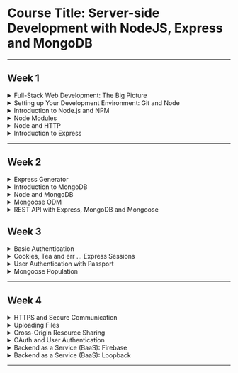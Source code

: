 # Course Title: Server-side Development with NodeJS, Express and MongoDB

<hr>

## Week 1

<Details>
<Summary>Full-Stack Web Development: The Big Picture</Summary>

- [What is a Full Stack developer?](www.laurencegellert.com/2012/08/what-is-a-full-stack-developer/)
- [Wait, Wait… What is a Full-stack Web Developer After All?](www.laurencegellert.com/2012/08/what-is-a-full-stack-developer/)
- [The Myth of the Full-stack Developer](andyshora.com/full-stack-developers.html)
- [Multi-tier Architecture](https://en.wikipedia.org/wiki/Multitier_architecture)
- [What is the 3-Tier Architecture?](http://www.tonymarston.net/php-mysql/3-tier-architecture.html)

</Details>

<Details>
<Summary>Setting up Your Development Environment: Git and Node</Summary>

- Git site http://git-scm.com
- [Installing Git](https://git-scm.com/book/en/v2/Getting-Started-Installing-Git) chapter from Pro Git
- [Git reference manual](https://git-scm.com/docs)
- Quick reference guides:[ Visual Git Cheat Sheet](http://ndpsoftware.com/git-cheatsheet.html)(SVG | PNG)
- [Atlassian comprehensive Git tutorial](http://ndpsoftware.com/git-cheatsheet.html)

- [lite-server](https://github.com/johnpapa/lite-server)

</Details>

<Details>
<Summary>Introduction to Node.js and NPM</Summary>

**<p align="center">Node and NPM</p>**

- [Nodejs.org](https://nodejs.org)
- [Npmjs.com](https://www.npmjs.com/)
- [Node API Documentation](https://nodejs.org/api/)
- [NPM Documentation](https://docs.npmjs.com)

</Details>

<Details>
<Summary>Node Modules</Summary>

**<p align="center">Node Resources</p>**

- [Node Modules](https://nodejs.org/api/modules.html)
- [The Node.js Event Loop, Timers, and process.nextTick()](https://nodejs.org/en/docs/guides/event-loop-timers-and-nexttick/)

**<p align="center">Other Resources</p>**

- [CommonJS](www.commonjs.org)
- [CommonJS Module Format](wiki.commonjs.org/wiki/Modules/1.1.1)
- [RequireJS](requirejs.org)

</Details>

<Details>
<Summary>Node and HTTP</Summary>

**<p align="center">Node Resources</p>**

- [Node HTTP](https://nodejs.org/api/http.html)
- [Anatomy of an HTTP Transaction](https://nodejs.org/en/docs/guides/anatomy-of-an-http-transaction/)
- [fs Module](https://nodejs.org/api/fs.html)
- [path Module](https://nodejs.org/api/path.html)

**<p align="center">HTTP Resources</p>**

- [Hypertext Transfer Protocol](https://en.wikipedia.org/wiki/Hypertext_Transfer_Protocol)
- [List of HTTP Status Codes](https://en.wikipedia.org/wiki/List_of_HTTP_status_codes)
- [Postman](getpostman.com)

</Details>

<Details>
<Summary>Introduction to Express</Summary>

**<p align="center">Express Resources</p>**

- [ExpressJS](expressjs.com)
- [Connect](https://github.com/senchalabs/connect)
- [Express Wiki](https://github.com/expressjs/express/wiki)
- [morgan](https://github.com/expressjs/morgan)
- [body-parser](https://github.com/expressjs/body-parser)

**<p align="center">Other Resources</p>**

- [Understanding Express.js](evanhahn.com/understanding-express/)
- [A short guide to Connect Middleware](https://stephensugden.com/middleware_guide/)

</Details>

---

## Week 2

<Details>
<Summary>Express Generator</Summary>

**<p align="center">Express Generator Resources</p>**

- [Express](http://expressjs.com/)
- [Express Generator](http://expressjs.com/en/starter/generator.html)

</Details>

<Details>
<Summary>Introduction to MongoDB</Summary>

**<p align="center">MongoDB Resources</p>**

- [MongoDB](www.mongodb.org)
- [MongoDB documentation](docs.mongodb.org/manual/)
- [MongoDB Installation](docs.mongodb.org/manual/installation/)
- [MongoDB Installing Community Edition](https://docs.mongodb.com/manual/administration/install-community/)
- [The mongo Shell](docs.mongodb.org/manual/mongo/)

</Details>

<Details>
<Summary>Node and MongoDB</Summary>

**<p align="center">MongoDB Resources</p>**

- [MongoDB Native Driver](https://github.com/mongodb/node-mongodb-native)
- [MongoDB NodeJS Native Driver Documentation](mongodb.github.io/node-mongodb-native/)

**<p align="center">Other Resources</p>**

- [Callback Hell](callbackhell.com)
- [Bluebird](bluebirdjs.com/docs/getting-started.html)
- [Bluebird – Promises in NodeJS](https://alexperry.io/node/2015/03/25/promises-in-node.html)
- [Managing Node.js Callback Hell with Promises, Generators and Other Approaches](https://strongloop.com/strongblog/node-js-callback-hell-promises-generators/)
- [The Great Escape from Callback Hell](https://medium.com/@js_tut/the-great-escape-from-callback-hell-3006fa2c82e)

</Details>

<Details>
<Summary>Mongoose ODM</Summary>

**<p align="center">Mongoose Resources</p>**

- [Mongoose](mongoosejs.com)
- [Mongoose Documentation](https://mongoosejs.com/docs/guide.html)
- [Mongoose Schemas](https://mongoosejs.com/docs/guide.html)
- [Mongoose Models](https://mongoosejs.com/docs/models.html)
- [Mongoose Sub-documents](https://mongoosejs.com/docs/subdocs.html)
- [Mongoose-currency](https://www.npmjs.com/package/mongoose-currency)

</Details>

<Details>
<Summary>REST API with Express, MongoDB and Mongoose</Summary>

**<p align="center">Other Resources</p>**

- [Build a RESTful API Using Node and Express 4](https://scotch.io/tutorials/build-a-restful-api-using-node-and-express-4)
- [Creating RESTful APIs With NodeJS and MongoDB Tutorial (Part II)](adrianmejia.com/blog/2014/10/01/creating-a-restful-api-tutorial-with-nodejs-and-mongodb/)
- [CREATING A SIMPLE RESTFUL WEB APP WITH NODE.JS, EXPRESS, AND MONGODB](cwbuecheler.com/web/tutorials/2014/restful-web-app-node-express-mongodb/)

</Details>

## Week 3

<Details>
<Summary>Basic Authentication</Summary>

**<p align="center">Other Resources</p>**

- [Basic acccess authentication (Wikipedia)](https://en.wikipedia.org/wiki/Basic_access_authentication)
- [Basic Access Authentication](https://developer.mozilla.org/en-US/docs/Web/HTTP/Basic_access_authentication)

</Details>

<Details>
<Summary>Cookies, Tea and err ... Express Sessions</Summary>

**<p align="center">Express Resources</p>**

- [cookie-parser](https://github.com/expressjs/cookie-parser)
- [express-session](https://github.com/expressjs/session)
- [session-file-store](https://www.npmjs.com/package/session-file-store)

**<p align="center">Other Resources</p>**

- [HTTP Cookies](https://en.wikipedia.org/wiki/HTTP_cookie)
- [Sessions in Express.js](expressjs-book.com/index.html%3Fp=128.html)
- [Express Session Management](www.javabeat.net/expressjs-session-management/)

</Details>

<Details>
<Summary>User Authentication with Passport</Summary>

**<p align="center">Passport Resources</p>**

- [Passport](http://www.passportjs.org/)
- [Passport Documentation](http://www.passportjs.org/docs/)
- [Passport-local](https://github.com/jaredhanson/passport-local)
- [Passport-local-mongoose](https://github.com/saintedlama/passport-local-mongoose)
- [Passport-jwt](https://github.com/themikenicholson/passport-jwt)

**<p align="center">JSON Web Tokens Resources</p>**

- [JSON Web Tokens](https://jwt.io)
- [RFC 7519 (JSON Web Tokens)](https://tools.ietf.org/html/rfc7519)
- [jsonwebtoken (Node Module)](https://github.com/auth0/node-jsonwebtoken)

**<p align="center">Other Resources</p>**

- [User Authentication With Passport and Express 4](https://mherman.org/blog/local-authentication-with-passport-and-express-4/)
- [Authenticate a Node.js API with JSON Web Tokens](https://scotch.io/tutorials/authenticate-a-node-es6-api-with-json-web-tokens)
- [Using JSON Web Tokens with Node.js](https://www.sitepoint.com/using-json-web-tokens-node-js/)
- [Token Based Authentication for Single Page Apps (SPAs)](https://stormpath.com/blog/token-auth-spa/)
- [The Ins and Outs of Token Based Authentication](https://scotch.io/tutorials/the-ins-and-outs-of-token-based-authentication)
- [The Anatomy of a JSON Web Token](https://scotch.io/tutorials/the-anatomy-of-a-json-web-token)
- [Your Node.js authentication tutorial is (probably) wrong](https://hackernoon.com/your-node-js-authentication-tutorial-is-wrong-f1a3bf831a46)
- [Express, Passport and JSON Web Token (jwt) Authentication for Beginners](https://jonathanmh.com/express-passport-json-web-token-jwt-authentication-beginners/)

</Details>

<Details>
<Summary>Mongoose Population</Summary>

**<p align="center">Mongoose Resources</p>**

- [Mongoose Population](https://mongoosejs.com/docs/populate.html)

**<p align="center">Other Resources</p>**

- [Mongoose: Referencing schema in properties or arrays](https://alexanderzeitler.com/articles/mongoose-referencing-schema-in-properties-and-arrays/)

</Details>

---

## Week 4

<Details>
<Summary>HTTPS and Secure Communication</Summary>

**<p align="center">HTTPS</p>**

- [HTTPS (Wikipedia)](https://en.wikipedia.org/wiki/HTTPS)
- [Public Key Cryptography](https://en.wikipedia.org/wiki/Public-key_cryptography)
- [Transport Layer Security](https://en.wikipedia.org/wiki/Transport_Layer_Security)

**<p align="center">Node's HTTPS Server</p>**

- [Node HTTPS Server](https://nodejs.org/api/https.html)

**<p align="center">Book</p>**

- [Kurose, James F., and Keith W. Ross. Computer networking: a top-down approach. Pearson, 2017, ISBN-10: 0134522206 • ISBN-13: 9780134522203.](www.pearsonhighered.com/educator/product/Computer-Networking-A-Top-Down-Approach-Plus-Modified-MasteringEngineering-with-Pearson-eText-Access-Card-Package-7E/9780134522203.page)

**<p align="center">Other Resources</p>**

- [Howto: Make Your Own Cert With OpenSSL on Windows](blog.didierstevens.com/2015/03/30/howto-make-your-own-cert-with-openssl-on-windows/)
- [OpenSSL for Windows](https://wiki.openssl.org/index.php/Binaries)
- [How to Use SSL/TLS with Node.js](www.sitepoint.com/how-to-use-ssltls-with-node-js/)
- [How does HTTPS actually work?](robertheaton.com/2014/03/27/how-does-https-actually-work/)

</Details>

<Details>
<Summary>Uploading Files</Summary>

**<p align="center">Node Resources</p>**

- [Multer](https://github.com/expressjs/multer)

**<p align="center">Other Resources</p>**

- [Form-based File Upload in HTML (IETF RFC 1867)](https://tools.ietf.org/html/rfc1867)
- [HTML5 A vocabulary and associated APIs for HTML and XHTML (W3C Recommendation) (multipart/form-data)](https://www.w3.org/TR/2014/REC-html5-20141028/)
- [Returning Values from Forms: multipart/form-data (IETF RFC 7578)](https://tools.ietf.org/html/rfc7578)
- [How does HTTP file upload work? (StackOverflow)](https://stackoverflow.com/questions/8659808/how-does-http-file-upload-work)
- [Node multipart/form-data Explained](http://derpturkey.com/node-multipart-form-data-explained/)

</Details>

<Details>
<Summary>Cross-Origin Resource Sharing</Summary>

**<p align="center">CORS Resources</p>**

- [CORS NPM module](https://www.npmjs.com/package/cors)
- [Cross-origin resource sharing](https://en.wikipedia.org/wiki/Cross-origin_resource_sharing)
- [Same-origin policy](https://en.wikipedia.org/wiki/Same-origin_policy)
- [Same-origin policy (MDN)](https://developer.mozilla.org/en-US/docs/Web/Security/Same-origin_policy)
- [HTTP access control (CORS on MDN)](https://developer.mozilla.org/en-US/docs/Web/HTTP/CORS)
- [Server-Side Access Control (CORS on MDN)](https://developer.mozilla.org/en-US/docs/Web/HTTP/CORS)

**<p align="center">Other Resources</p>**

- [Using CORS in Express](https://medium.com/trisfera/using-cors-in-express-cac7e29b005b)
- [Using CORS](https://www.html5rocks.com/en/tutorials/cors/)
- [Cross-domain Ajax with Cross-Origin Resource Sharing](https://www.nczonline.net/blog/2010/05/25/cross-domain-ajax-with-cross-origin-resource-sharing/)
- [CORS In Action](https://www.nczonline.net/blog/2010/05/25/cross-domain-ajax-with-cross-origin-resource-sharing/)

</Details>

<Details>
<Summary>OAuth and User Authentication</Summary>

**<p align="center">OAuth Resources</p>**

- [OAuth 2.0](https://oauth.net/2/)
- [OAuth](https://oauth.net/)
- [OAuth (Wikipedia)](https://en.wikipedia.org/wiki/OAuth)

**<p align="center">Facebook Resources</p>**

    https://developers.facebook.com/apps/

**<p align="center">Passport Resources</p>**

- [passport-facebook-token](https://github.com/drudge/passport-facebook-token)

**<p align="center">Other Resources</p>**

- [Social Authentication With Passport.js](https://mherman.org/blog/social-authentication-with-passport-dot-js/)
- [An Introduction to OAuth 2](https://www.digitalocean.com/community/tutorials/an-introduction-to-oauth-2)
- [Understanding OAuth2](http://www.bubblecode.net/en/2016/01/22/understanding-oauth2/)
- [The OAuth Bible](http://www.oauthbible.com/)

</Details>

<Details>
<Summary>Backend as a Service (BaaS): Firebase</Summary>

**<p align="center">Firebase Resources</p>**

- [Firebase](firebase.google.com)
- [Firebase Console](https://console.firebase.google.com)
- [Firebase Documentation](https://firebase.google.com/docs/)
- [Firebase NPM module](https://www.npmjs.com/package/firebase)
- [AngularFire2 NPM Module](https://github.com/angular/angularfire2)

**<p align="center">Other Resources</p>**

- [Mobile Backend as a Service (Wikipedia)](https://en.wikipedia.org/wiki/Mobile_backend_as_a_service)
- [Backend as a Service](http://baas.apievangelist.com/)
- [Mobile Backend-as-a-Service (MBaaS) - Options and Alternatives](www.thbs.com/blog/mobile-backend-as-a-service-mbaas-options-and-alternatives)
- [MBaaS shoot-out: 5 clouds for building mobile apps](www.infoworld.com/article/2842791/application-development/mbaas-shoot-out-5-cloud-platforms-for-building-mobile-apps.html)
- [HOW TO CHOOSE THE RIGHT BACKEND AS A SERVICE (BAAS) PLATFORM](waracle.net/how-to-choose-the-right-backend-as-a-service-baas-platform/)

</Details>

<Details>
<Summary>Backend as a Service (BaaS): Loopback</Summary>

**<p align="center">Loopback Resources</p>**

- [Loopback.io](loopback.io)
- [Loopback Documentation](loopback.io)
- [Loopback Timestamp Mixin (loopback-ds-timestamp-mixin)](https://www.npmjs.com/package/loopback-ds-timestamp-mixin)
- [Loopback SDK Builder](https://github.com/mean-expert-official/loopback-sdk-builder)

</Details>

---
